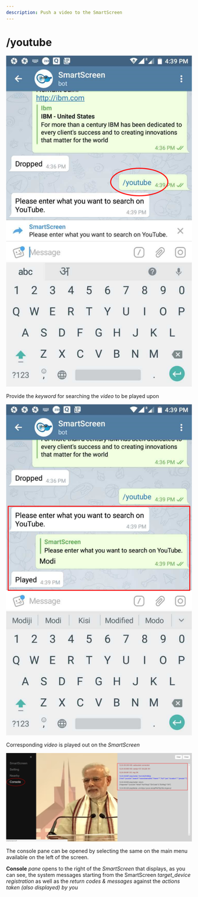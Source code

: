 ```yaml
---
description: Push a video to the SmartScreen
---
```


# /youtube

#### 

![](../.gitbook/assets/yt.png)

  
Provide the _keyword_ for searching the _video_ to be played upon

![](../.gitbook/assets/yt_modi.png)

  
Corresponding _video_ is played out on the _SmartScreen_

![](../.gitbook/assets/youtube_modi_con%20%281%29.png)

The console pane can be opened by selecting the same on the main menu available on the left of the screen.

**Console** _pane_  opens to the right of the _SmartScreen_ that displays, as you can see, the system messages starting from the SmartScreen _target\_device registration_  as well as the _return codes & messages_ against the _actions taken \(also displayed\)  by you_


